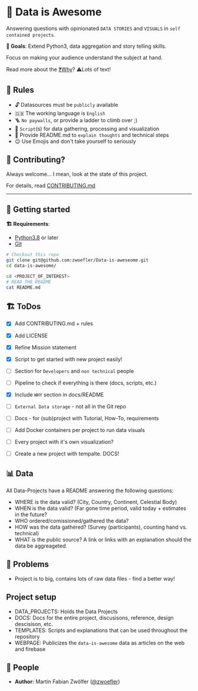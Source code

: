 # 🚀 Data is Awesome
Answering questions with opinionated `DATA STORIES` and `VISUALS` in `self contained projects`.

**🎯 Goals**: Extend Python3, data aggregation and story telling skills.

Focus on making your audience understand the subject at hand.

Read more about the [❓️Why](docs/Purpose%20and%20Why.md)?
⚠️Lots of text!


## 📏 Rules
- 🔓 Datasources must be `publicly` available
- 🇬🇧 The working language is `English`
- 🪜 `No paywalls`, or provide a ladder to climb over ;)
- 🔄 `Script`(s) for data gathering, processing and visualization
- 📝 Provide README.md to `explain thoughts` and technical steps
- 😉 Use Emojis and don't take yourself to seriously


## 📝 Contributing?
Always welcome...
I mean, look at the state of this project.

For details, read [CONTRIBUTING.md](CONTRIBUTING.md)

---


## 🚀 Getting started
**🏗️ Requirements**:
- [Python3.8](https://www.python.org/downloads/) or later
- [Git](https://git-scm.com/book/en/v2/Getting-Started-Installing-Git)


```BASH
# Checkout this repo
git clone git@github.com:zwoefler/Data-is-aweseome.git
cd data-is-awesome/

cd <PROJECT_OF_INTEREST>
# READ THE README
cat README.md
```


## 🏗️ ToDos
- [X] Add CONTRIBUTING.md + rules
- [X] Add LICENSE
- [X] Refine Mission statement
- [X] Script to get started with new project easily!
- [ ] Section for `Developers` and `non technical` people
- [ ] Pipeline to check if everything is there (docs, scripts, etc.)
- [X] Include `WHY` section in docs/README
- [ ] `External Data storage` - not all in the Git repo
- [ ] Docs - for (sub)project with Tutorial, How-To, requirements
- [ ] Add Docker containers per project to run data visuals
- [ ] Every project with it's own visualization?
- [ ] Create a new project with tempalte. DOCS!


## 📊 Data
All Data-Projects have a README answering the following questions:
- WHERE is the data valid? (City, Country, Continent, Celestial Body)
- WHEN is the data valid? (Far gone time period, valid today + estimates in the future?
- WHO ordered/comissioned/gathered the data?
- HOW was the data gathered? (Survey (participants), counting hand vs. technical)
- WHAT is the public source? A link or links with an explanation should the data be aggreageted.


## 🚧 Problems
- Project is to big, contains lots of raw data files - find a better way!


## Project setup
- DATA_PROJECTS: Holds the Data Projects
- DOCS: Docs for the entire project, discusisons, reference, design descisison, etc.
- TEMPLATES: Scripts and explanations that can be used throughout the repository
- WEBPAGE: Publicizes the `data-is-awesome` data as articles on the web and firebase


## 👥 People
- **Author:**
Martin Fabian Zwölfer ([@zwoefler](https://github.com/zwoefler))
